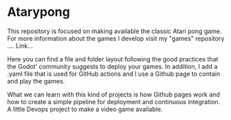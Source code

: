 # Atarypong

This repository is focused on making available the classic Atari pong game. For more information about the games I develop visit my "games" repository .... Link...

Here you can find a file and folder layout following the good practices that the Godot' community suggests to deploy your games. In addition, I add a .yaml file that is used for GitHub actions and I use a Github page to contain and play the games.

What we can learn with this kind of projects is how Github pages work and how to create a simple pipeline for deployment and continuous integration. A little Devops project to make a video game available.
